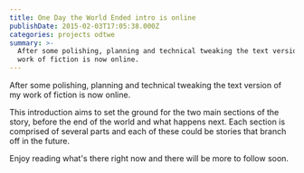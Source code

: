 ```yaml
---
title: One Day the World Ended intro is online
publishDate: 2015-02-03T17:05:38.000Z
categories: projects odtwe
summary: >-
  After some polishing, planning and technical tweaking the text version of my
  work of fiction is now online.
---
```


After some polishing, planning and technical tweaking the text version of my work of fiction is now online.

This introduction aims to set the ground for the two main sections of the story, before the end of the world and what happens next. Each section is comprised of several parts and each of these could be stories that branch off in the future.

Enjoy reading what's there right now and there will be more to follow soon.
